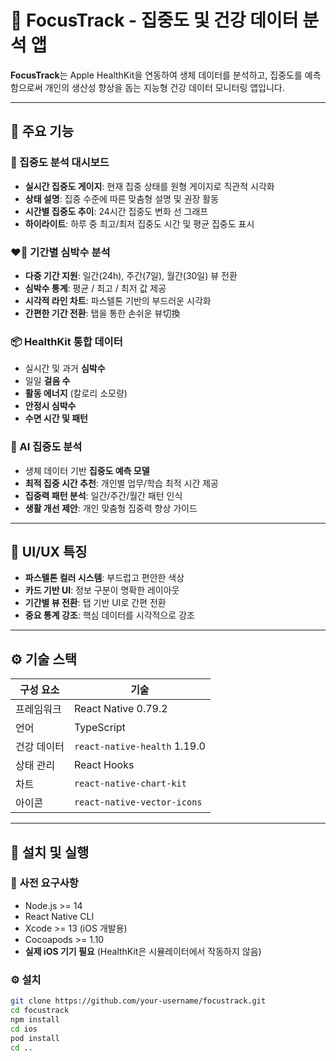 # 🧠 FocusTrack - 집중도 및 건강 데이터 분석 앱

**FocusTrack**는 Apple HealthKit을 연동하여 생체 데이터를 분석하고, 집중도를 예측함으로써 개인의 생산성 향상을 돕는 지능형 건강 데이터 모니터링 앱입니다.

---

## 📱 주요 기능

### 🧠 집중도 분석 대시보드
- **실시간 집중도 게이지**: 현재 집중 상태를 원형 게이지로 직관적 시각화
- **상태 설명**: 집중 수준에 따른 맞춤형 설명 및 권장 활동
- **시간별 집중도 추이**: 24시간 집중도 변화 선 그래프
- **하이라이트**: 하루 중 최고/최저 집중도 시간 및 평균 집중도 표시

### ❤️‍🔥 기간별 심박수 분석
- **다중 기간 지원**: 일간(24h), 주간(7일), 월간(30일) 뷰 전환
- **심박수 통계**: 평균 / 최고 / 최저 값 제공
- **시각적 라인 차트**: 파스텔톤 기반의 부드러운 시각화
- **간편한 기간 전환**: 탭을 통한 손쉬운 뷰切換

### 📦 HealthKit 통합 데이터
- 실시간 및 과거 **심박수**
- 일일 **걸음 수**
- **활동 에너지** (칼로리 소모량)
- **안정시 심박수**
- **수면 시간 및 패턴**

### 🤖 AI 집중도 분석
- 생체 데이터 기반 **집중도 예측 모델**
- **최적 집중 시간 추천**: 개인별 업무/학습 최적 시간 제공
- **집중력 패턴 분석**: 일간/주간/월간 패턴 인식
- **생활 개선 제안**: 개인 맞춤형 집중력 향상 가이드

---

## 🎨 UI/UX 특징
- **파스텔톤 컬러 시스템**: 부드럽고 편안한 색상
- **카드 기반 UI**: 정보 구분이 명확한 레이아웃
- **기간별 뷰 전환**: 탭 기반 UI로 간편 전환
- **중요 통계 강조**: 핵심 데이터를 시각적으로 강조

---

## ⚙️ 기술 스택

| 구성 요소 | 기술 |
|-----------|------|
| 프레임워크 | React Native 0.79.2 |
| 언어 | TypeScript |
| 건강 데이터 | `react-native-health` 1.19.0 |
| 상태 관리 | React Hooks |
| 차트 | `react-native-chart-kit` |
| 아이콘 | `react-native-vector-icons` |

---

## 🚀 설치 및 실행

### 📌 사전 요구사항
- Node.js >= 14
- React Native CLI
- Xcode >= 13 (iOS 개발용)
- Cocoapods >= 1.10
- **실제 iOS 기기 필요** (HealthKit은 시뮬레이터에서 작동하지 않음)

### ⚙️ 설치

```bash
git clone https://github.com/your-username/focustrack.git
cd focustrack
npm install
cd ios
pod install
cd ..